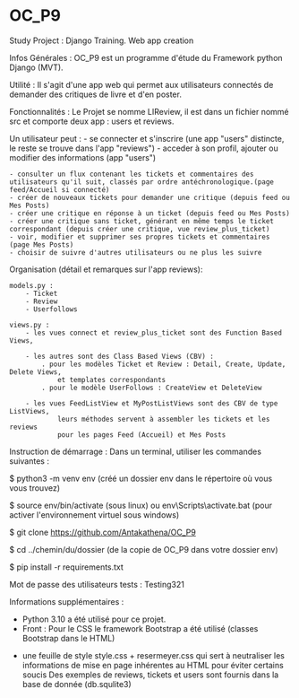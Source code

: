 # OC_P9

Study Project : Django Training. Web app creation

Infos Générales :
OC_P9 est un programme d'étude du Framework python Django (MVT).

Utilité :
Il s'agit d'une app web qui permet aux utilisateurs connectés de demander des critiques de livre et d'en poster.


Fonctionnalités :
Le Projet se nomme LIReview, il est dans un fichier nommé src et comporte deux app : users et reviews.


Un utilisateur peut :
    - se connecter et s'inscrire (une app "users" distincte, le reste se trouve dans l'app "reviews")
    - acceder à son profil, ajouter ou modifier des informations (app "users")

    - consulter un flux contenant les tickets et commentaires des utilisateurs qu'il suit, classés par ordre antéchronologique.(page feed/Accueil si connecté)
    - créer de nouveaux tickets pour demander une critique (depuis feed ou Mes Posts)
    - créer une critique en réponse à un ticket (depuis feed ou Mes Posts)
    - créer une critique sans ticket, générant en même temps le ticket correspondant (depuis créer une critique, vue review_plus_ticket)
    - voir, modifier et supprimer ses propres tickets et commentaires (page Mes Posts)
    - choisir de suivre d'autres utilisateurs ou ne plus les suivre


Organisation (détail et remarques sur l'app reviews):

    models.py :
        - Ticket
        - Review
        - Userfollows

    views.py :
        - les vues connect et review_plus_ticket sont des Function Based Views,

        - les autres sont des Class Based Views (CBV) :
            . pour les modèles Ticket et Review : Detail, Create, Update, Delete Views,
                et templates correspondants
            . pour le modèle UserFollows : CreateView et DeleteView

        - les vues FeedListView et MyPostListViews sont des CBV de type ListViews,
                leurs méthodes servent à assembler les tickets et les reviews
                pour les pages Feed (Accueil) et Mes Posts



Instruction de démarrage :
Dans un terminal, utiliser les commandes suivantes :

$ python3 -m venv env (créé un dossier env dans le répertoire où vous vous trouvez)

$ source env/bin/activate (sous linux) ou env\Scripts\activate.bat (pour activer l'environnement virtuel sous windows)

$ git clone https://github.com/Antakathena/OC_P9

$ cd ../chemin/du/dossier (de la copie de OC_P9 dans votre dossier env)

$ pip install -r requirements.txt

Mot de passe des utilisateurs tests : Testing321


Informations supplémentaires :
- Python 3.10 a été utilisé pour ce projet.
- Front : Pour le CSS le framework Bootstrap a été utilisé (classes Bootstrap dans le HTML)
+ une feuille de style style.css + resermeyer.css qui sert à neutraliser les informations de mise en page inhérentes au HTML pour éviter certains soucis
Des exemples de reviews, tickets et users sont fournis dans la base de donnée (db.squlite3)
